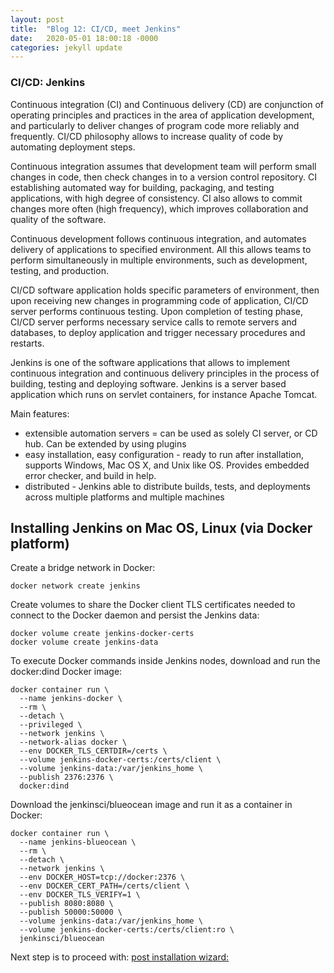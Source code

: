 ```yaml
---
layout: post
title:  "Blog 12: CI/CD, meet Jenkins"
date:   2020-05-01 18:00:18 -0000
categories: jekyll update
---
```


<h3>CI/CD: Jenkins</h3>

Continuous integration (CI) and Continuous delivery (CD) are conjunction of operating principles and practices in the area of application development, and particularly to deliver changes of program code more reliably and frequently. CI/CD philosophy allows to increase quality of code by automating deployment steps.

Continuous integration assumes that development team will perform small changes in code, then check changes in to a version control repository. CI establishing automated way for building, packaging, and testing applications, with high degree of consistency. CI also allows to commit changes more often (high frequency), which improves collaboration and quality of the software.

Continuous development follows continuous integration, and automates delivery of applications to specified environment. All this allows teams to perform simultaneously in multiple environments, such as development, testing, and production.

CI/CD software application holds specific parameters of environment, then upon receiving new changes in programming code of application, CI/CD server performs continuous testing. Upon completion of testing phase, CI/CD server performs necessary service calls to remote servers and databases, to deploy application and trigger necessary procedures and restarts.

Jenkins is one of the software applications that allows to implement continuous integration and continuous delivery principles in the process of building, testing and deploying software. Jenkins is a server based application which runs on servlet containers, for instance Apache Tomcat.

Main features:

  - extensible automation servers = can be used as solely CI server, or CD hub. Can be extended by using plugins
  - easy installation, easy configuration - ready to run after installation, supports Windows, Mac OS X, and Unix like OS. Provides embedded error checker, and build in help.
  - distributed - Jenkins able to distribute builds, tests, and deployments across multiple platforms and multiple machines

<h2>Installing Jenkins on Mac OS, Linux (via Docker platform)</h2>

Create a bridge network in Docker:

    docker network create jenkins

Create volumes to share the Docker client TLS certificates needed to connect to the Docker daemon and persist the Jenkins data:

    docker volume create jenkins-docker-certs
    docker volume create jenkins-data

To execute Docker commands inside Jenkins nodes, download and run the docker:dind Docker image:

    docker container run \
      --name jenkins-docker \
      --rm \
      --detach \
      --privileged \
      --network jenkins \
      --network-alias docker \
      --env DOCKER_TLS_CERTDIR=/certs \
      --volume jenkins-docker-certs:/certs/client \
      --volume jenkins-data:/var/jenkins_home \
      --publish 2376:2376 \
      docker:dind

Download the jenkinsci/blueocean image and run it as a container in Docker:

    docker container run \
      --name jenkins-blueocean \
      --rm \
      --detach \
      --network jenkins \
      --env DOCKER_HOST=tcp://docker:2376 \
      --env DOCKER_CERT_PATH=/certs/client \
      --env DOCKER_TLS_VERIFY=1 \
      --publish 8080:8080 \
      --publish 50000:50000 \
      --volume jenkins-data:/var/jenkins_home \
      --volume jenkins-docker-certs:/certs/client:ro \
      jenkinsci/blueocean

Next step is to proceed with:  <a href="https://www.jenkins.io/doc/book/installing/#setup-wizard">post installation wizard:</a>


[jekyll-docs]: https://jekyllrb.com/docs/home
[jekyll-gh]:   https://github.com/jekyll/jekyll
[jekyll-talk]: https://talk.jekyllrb.com/
